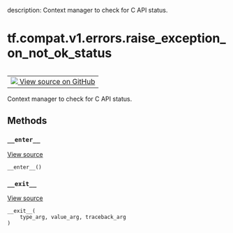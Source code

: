 description: Context manager to check for C API status.

<div itemscope itemtype="http://developers.google.com/ReferenceObject">
<meta itemprop="name" content="tf.compat.v1.errors.raise_exception_on_not_ok_status" />
<meta itemprop="path" content="Stable" />
<meta itemprop="property" content="__enter__"/>
<meta itemprop="property" content="__exit__"/>
</div>

# tf.compat.v1.errors.raise_exception_on_not_ok_status

<!-- Insert buttons and diff -->

<table class="tfo-notebook-buttons tfo-api nocontent" align="left">
<td>
  <a target="_blank" href="https://github.com/tensorflow/tensorflow/blob/r2.2/tensorflow/python/framework/errors_impl.py#L541-L560">
    <img src="https://www.tensorflow.org/images/GitHub-Mark-32px.png" />
    View source on GitHub
  </a>
</td>
</table>



Context manager to check for C API status.

<!-- Placeholder for "Used in" -->


## Methods

<h3 id="__enter__"><code>__enter__</code></h3>

<a target="_blank" href="https://github.com/tensorflow/tensorflow/blob/r2.2/tensorflow/python/framework/errors_impl.py#L544-L546">View source</a>

<pre class="devsite-click-to-copy prettyprint lang-py tfo-signature-link">
<code>__enter__()
</code></pre>




<h3 id="__exit__"><code>__exit__</code></h3>

<a target="_blank" href="https://github.com/tensorflow/tensorflow/blob/r2.2/tensorflow/python/framework/errors_impl.py#L548-L560">View source</a>

<pre class="devsite-click-to-copy prettyprint lang-py tfo-signature-link">
<code>__exit__(
    type_arg, value_arg, traceback_arg
)
</code></pre>






